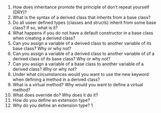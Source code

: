 1. How does inheritance promote the principle of don’t repeat yourself (DRY)?
2. What is the syntax of a derived class that inherits from a base class?
3. Do all useer defined types (classes and structs) inherit from some base class? If so, what is it?
4. What happens if you do not have a default constructor in a base class when creating a derived class?
5. Can you assign a variable of a derived class to another variable of its base class? Why or why not?
6. Can you assign a variable of a derived class to another variable of of a derived class of its base class?
Why or why not?
7. Can you assign a variable of a base class to another variable of a derived class? Why or why not?
8. Under what circumstances would you want to use the new keyword when defining a method in a
derived class?
9. What is a virtual method? Why would you want to define a virtual method?
10. What does override do? Why does it do it?
11. How do you define an extension type?
12. Why do you define an extension type?
1